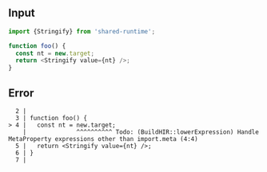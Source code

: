 
## Input

```javascript
import {Stringify} from 'shared-runtime';

function foo() {
  const nt = new.target;
  return <Stringify value={nt} />;
}

```


## Error

```
  2 |
  3 | function foo() {
> 4 |   const nt = new.target;
    |              ^^^^^^^^^^ Todo: (BuildHIR::lowerExpression) Handle MetaProperty expressions other than import.meta (4:4)
  5 |   return <Stringify value={nt} />;
  6 | }
  7 |
```
          
      